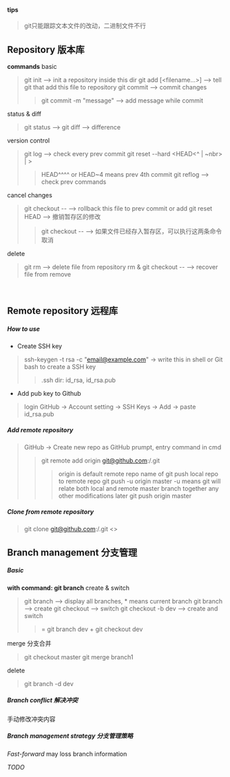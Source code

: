 #### tips
> git只能跟踪文本文件的改动，二进制文件不行

## Repository 版本库
**commands**
basic
> git init --> init a repository inside this dir
> git add <filename1> [<filename...>] --> tell git that add this file to repository
> git commit --> commit changes
>> git commit -m "message" --> add message while commit

status & diff
> git status --> 
> git diff --> difference

version control
> git log --> check every prev commit
> git reset --hard <HEAD<^ | ~nbr> | <commitId>>
>> HEAD^^^^ or HEAD~4 means prev 4th commit
> git reflog --> check prev commands

cancel changes
> git checkout -- <filaname> --> rollback this file  to prev commit or add
> git reset HEAD <filename> --> 撤销暂存区的修改
>> git checkout -- <filename> --> 如果文件已经存入暂存区，可以执行这两条命令取消

delete
> git rm --> delete file from repository
> rm <filename> & git checkout -- <filename> --> recover file from remove
<br/>

## Remote repository 远程库
##### How to use
* Create SSH key
> ssh-keygen -t rsa -c "email@example.com" -> write this in shell or Git bash to create a SSH key
>> .ssh dir: id_rsa, id_rsa.pub
* Add pub key to Github 
> login GitHub -> Account setting -> SSH Keys -> Add -> paste id_rsa.pub

##### Add remote repository
> GitHub -> Create new repo
> as GitHub prumpt, entry command in cmd
>> git remote add origin git@github.com:<GithubAccountName>/<repoName>.git
>>> origin is default remote repo name of git
> push local repo to remote repo
>> git push -u origin master
>>> -u means git will relate both local and remote master branch together
> any other modifications later
>> git push origin master

##### Clone from remote repository
> git clone git@github.com:<username>/<repoName>.git
<>

## Branch management 分支管理
##### Basic
**with command: git branch**
create & switch
> git branch --> display all branches, * means current branch
> git branch <branchName> --> create
> git checkout <branchName> --> switch
> git checkout -b dev --> create and switch
>> = git branch dev + git checkout dev

merge 分支合并
> git checkout master
> git merge branch1

delete
> git branch -d dev

##### Branch conflict 解决冲突
手动修改冲突内容

##### Branch management strategy 分支管理策略

*Fast-forward* may loss branch information

*TODO*